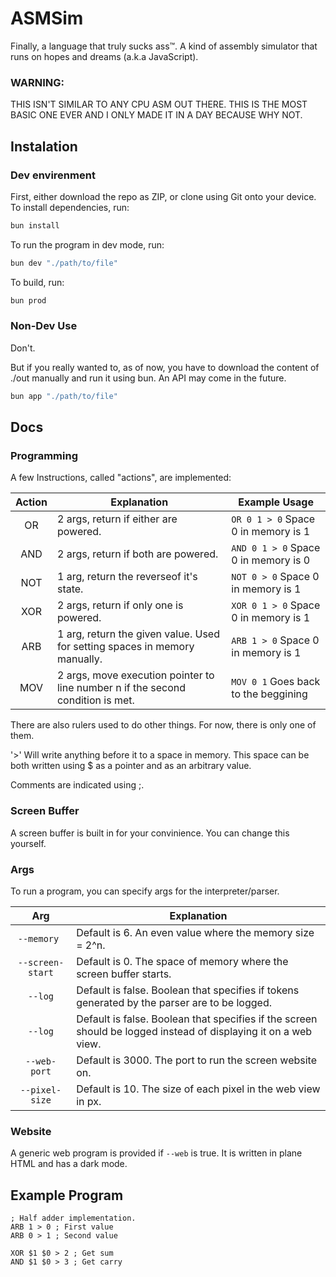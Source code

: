 # ASMSim

Finally, a language that truly sucks ass™. A kind of assembly simulator that runs on hopes and dreams (a.k.a JavaScript).

### WARNING:

THIS ISN'T SIMILAR TO ANY CPU ASM OUT THERE. THIS IS THE MOST BASIC ONE EVER AND I ONLY MADE IT IN A DAY BECAUSE WHY NOT.

## Instalation

### Dev envirenment

First, either download the repo as ZIP, or clone using Git onto your device.
To install dependencies, run:

```powershell
bun install
```

To run the program in dev mode, run:

```powershell
bun dev "./path/to/file"
```

To build, run:

```powershell
bun prod
```

### Non-Dev Use

Don't.

But if you really wanted to, as of now, you have to download the content of ./out manually and run it using bun. An API may come in the future.

```powershell
bun app "./path/to/file"
```

## Docs

### Programming

A few Instructions, called "actions", are implemented:

| Action | Explanation                                                                     | Example Usage                        |
| :----: | ------------------------------------------------------------------------------- | ------------------------------------ |
|   OR   | 2 args, return if either are powered.                                           | `OR 0 1 > 0` Space 0 in memory is 1  |
|  AND   | 2 args, return if both are powered.                                             | `AND 0 1 > 0` Space 0 in memory is 0 |
|  NOT   | 1 arg, return the reverseof it's state.                                         | `NOT 0 > 0` Space 0 in memory is 1   |
|  XOR   | 2 args, return if only one is powered.                                          | `XOR 0 1 > 0` Space 0 in memory is 1 |
|  ARB   | 1 arg, return the given value. Used for setting spaces in memory manually.      | `ARB 1 > 0` Space 0 in memory is 1   |
|  MOV   | 2 args, move execution pointer to line number n if the second condition is met. | `MOV 0 1` Goes back to the beggining |

There are also rulers used to do other things. For now, there is only one of them.

'\>' Will write anything before it to a space in memory. This space can be both written using $ as a pointer and as an arbitrary value.

Comments are indicated using ;.

### Screen Buffer

A screen buffer is built in for your convinience.
You can change this yourself.

### Args

To run a program, you can specify args for the interpreter/parser.

|       Arg        | Explanation                                                                                                     |
| :--------------: | --------------------------------------------------------------------------------------------------------------- |
|   `--memory `    | Default is 6. An even value where the memory size = 2^n.                                                        |
| `--screen-start` | Default is 0. The space of memory where the screen buffer starts.                                               |
|     `--log`      | Default is false. Boolean that specifies if tokens generated by the parser are to be logged.                    |
|     `--log`      | Default is false. Boolean that specifies if the screen should be logged instead of displaying it on a web view. |
|   `--web-port`   | Default is 3000. The port to run the screen website on.                                                         |
|  `--pixel-size`  | Default is 10. The size of each pixel in the web view in px.                                                    |

### Website

A generic web program is provided if `--web` is true. It is written in plane HTML and has a dark mode.

## Example Program

```
; Half adder implementation.
ARB 1 > 0 ; First value
ARB 0 > 1 ; Second value

XOR $1 $0 > 2 ; Get sum
AND $1 $0 > 3 ; Get carry
```
